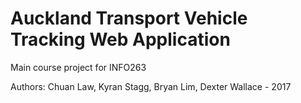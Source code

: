 # Auckland Transport Vehicle Tracking Web Application
Main course project for INFO263

Authors: Chuan Law, Kyran Stagg, Bryan Lim, Dexter Wallace - 2017
